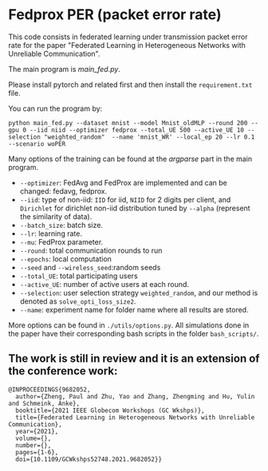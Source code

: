 # Fedprox PER (packet error rate)

This code consists in federated learning under transmission packet error rate for the paper "Federated Learning in Heterogeneous Networks with Unreliable Communication".



The main program is *main_fed.py*.

Please install pytorch and related first and then install the `requirement.txt` file. 


You can run the program by:

```
python main_fed.py --dataset mnist --model Mnist_oldMLP --round 200 --gpu 0 --iid niid --optimizer fedprox --total_UE 500 --active_UE 10 --selection "weighted_random"  --name 'mnist_WR' --local_ep 20 --lr 0.1 --scenario woPER

```

Many options of the training can be found at the *argparse* part in the main program.
* `--optimizer`: FedAvg and FedProx are implemented and can be changed: fedavg, fedprox.
* `--iid`: type of non-iid: `IID` for iid, `NIID` for 2 digits per client, and `Dirichlet` for dirichlet non-iid distribution tuned by `--alpha` (represent the similarity of data).
* `--batch_size`: batch size.
* `--lr`: learning rate.
* `--mu`: FedProx parameter.
* `--round`: total communication rounds to run
* `--epochs`: local computation
* `--seed` and `--wireless_seed`:random seeds
* `--total_UE`: total participating users
* `--active_UE`: number of active users at each round.
* `--selection`: user selection strategy `weighted_random`, and our method is denoted as `solve_opti_loss_size2`.
* `--name`: experiment name for folder name where all results are stored.

More options can be found in `./utils/options.py`.
All simulations done in the paper have their corresponding bash scripts in the folder `bash_scripts/`.



The work is still in review and it is an extension of the conference work:
---
```
@INPROCEEDINGS{9682052,
  author={Zheng, Paul and Zhu, Yao and Zhang, Zhengming and Hu, Yulin and Schmeink, Anke},
  booktitle={2021 IEEE Globecom Workshops (GC Wkshps)}, 
  title={Federated Learning in Heterogeneous Networks with Unreliable Communication}, 
  year={2021},
  volume={},
  number={},
  pages={1-6},
  doi={10.1109/GCWkshps52748.2021.9682052}}
```
